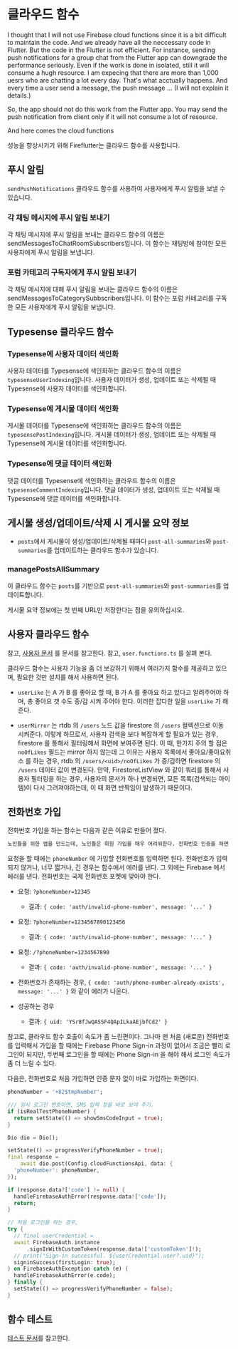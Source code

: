 # 클라우드 함수

I thought that I will not use Firebase cloud functions since it is a bit difficult to maintain the code. And we already have all the neccessary code in Flutter. But the code in the Flutter is not efficient. For instance, sending push notifications for a group chat from the Flutter app can downgrade the performance seriously. Even if the work is done in isolated, still it will consume a hugh resource. I am expecing that there are more than 1,000 uesrs who are chatting a lot every day. That's what acctually happens. And every time a user send a message, the push message ... (I will not explain it details.)

So, the app should not do this work from the Flutter app. You may send the push notification from client only if it will not consume a lot of resource.

And here comes the cloud functions

성능을 향상시키기 위해 Fireflutter는 클라우드 함수를 사용합니다.

## 푸시 알림

`sendPushNotifications` 클라우드 함수를 사용하여 사용자에게 푸시 알림을 보낼 수 있습니다.

### 각 채팅 메시지에 푸시 알림 보내기

각 채팅 메시지에 푸시 알림을 보내는 클라우드 함수의 이름은 sendMessagesToChatRoomSubscribers입니다. 이 함수는 채팅방에 참여한 모든 사용자에게 푸시 알림을 보냅니다.

### 포럼 카테고리 구독자에게 푸시 알림 보내기

각 채팅 메시지에 대해 푸시 알림을 보내는 클라우드 함수의 이름은 sendMessagesToCategorySubbscribers입니다. 이 함수는 포럼 카테고리를 구독한 모든 사용자에게 푸시 알림을 보냅니다.

## Typesense 클라우드 함수

### Typesense에 사용자 데이터 색인화

사용자 데이터를 Typesense에 색인화하는 클라우드 함수의 이름은 `typesenseUserIndexing`입니다. 사용자 데이터가 생성, 업데이트 또는 삭제될 때 Typesense에 사용자 데이터를 색인화합니다.

### Typesense에 게시물 데이터 색인화

게시물 데이터를 Typesense에 색인화하는 클라우드 함수의 이름은 `typesensePostIndexing`입니다. 게시물 데이터가 생성, 업데이트 또는 삭제될 때 Typesense에 게시물 데이터를 색인화합니다.

### Typesense에 댓글 데이터 색인화

댓글 데이터를 Typesense에 색인화하는 클라우드 함수의 이름은 `typesenseCommentIndexing`입니다. 댓글 데이터가 생성, 업데이트 또는 삭제될 때 Typesense에 댓글 데이터를 색인화합니다.

## 게시물 생성/업데이트/삭제 시 게시물 요약 정보

- `posts`에서 게시물이 생성/업데이트/삭제될 때마다 `post-all-summaries`와 `post-summaries`를 업데이트하는 클라우드 함수가 있습니다.

### managePostsAllSummary

이 클라우드 함수는 `posts`를 기반으로 `post-all-summaries`와 `post-summaries`를 업데이트합니다.

게시물 요약 정보에는 첫 번째 URL만 저장한다는 점을 유의하십시오.

## 사용자 클라우드 함수

참고, [사용자 문서](user.md) 를 문서를 참고한다.
참고, `user.functions.ts` 를 살펴 본다.

클라우드 함수는 사용자 기능을 좀 더 보강하기 위해서 여러가지 함수를 제공하고 있으며, 필요한 것만 설치를 해서 사용하면 된다.

- `userLike` 는 A 가 B 를 좋아요 할 때, B 가 A 를 좋아요 하고 있다고 알려주어야 하며, 총 좋아요 갯 수도 증/감 시켜 주어야 한다. 이러한 잡다한 일을 `userLike` 가 해 준다.

- `userMirror` 는 rtdb 의 `/users` 노드 값을 firestore 의 `/users` 컬렉션으로 이동 시켜준다. 이렇게 하므로서, 사용자 검색을 보다 복잡하게 할 필요가 있는 경우, firestore 를 통해서 필터링해서 화면에 보여주면 된다. 이 때, 한가지 주의 할 점은 `noOfLikes` 필드는 mirror 하지 않는데 그 이유는 사용자 목록에서 좋아요/좋아요취소 를 하는 경우, rtdb 의 `/users/<uid>/noOfLikes` 가 증/감하면 firestore 의 `/users` 데이터 값이 변경된다. 만약, FirestoreListView 와 같이 쿼리를 통해서 사용자 필터링을 하는 경우, 사용자의 문서가 하나 변경되면, 모든 목록(검색되는 아이템)이 다시 그려져야하는데, 이 때 화면 반짝임이 발생하기 때문이다.

## 전화번호 가입

전화번호 가입을 하는 함수는 다음과 같은 이유로 만들어 졌다.

```txt
노인들을 위한 앱을 만드는데, 노인들은 회원 가입을 매우 어려워한다. 전화번호 인증을 하면 문자를 확인해서 입력하기 어렵고, 비밀번호를 지정하면 비밀번호를 만드는것과 외우지 못해서 나중에 까먹어 버리는 경우가 발생한다. 그래서, 전화번호만 입력하면 곧 바로 가입이 되게 하는 것이다. 만약, 전화번호가 이미 가입되어져 있는데, 가입을 하려면 그때에는 전화번호 인증을 하게 한다. 즉, 첫번째 로그인은 문자 인증 없이 가입. 두번째 로그인은 문자 인증을 해서 가입을 하는 것이다.
```

요청을 할 때에는 `phoneNumber` 에 가입할 전화번호를 입력하면 된다. 전화번호가 입력되지 않거나, 너무 짧거나, 긴 경우는 함수에서 에러를 낸다. 그 외에는 Firebase 에서 에러를 낸다.
전화번호는 국제 전화번호 포멧에 맞아야 한다.

- 요청: `?phoneNumber=12345`
    - 결과: `{ code: 'auth/invalid-phone-number', message: '...' }`
- 요청: `?phoneNumber=1234567890123456`
    - 결과: `{ code: 'auth/invalid-phone-number', message: '...' }`
- 요청: `/?phoneNumber=1234567890`
    - 결과: `{ code: 'auth/invalid-phone-number', message: '...' }`

- 전화번호가 존재하는 경우, `{ code: 'auth/phone-number-already-exists', message: '...' }` 와 같이 에러가 나온다.

- 성공하는 경우
    - 결과: `{ uid: 'YSr8fJwQASSF4QApILkaAEjbfCd2' }`

참고로, 클라우드 함수 호출이 속도가 좀 느린편이다. 그나마 맨 처음 (새로운) 전화번호를 입력해서 가입을 할 때에는 Firebase Phone Sign-in 과정이 없어서 조금은 빨리 로그인이 되지만, 두번째 로그인을 할 때에는 Phone Sign-in 을 해야 해서 로그인 속도가 좀 더 느릴 수 있다.

다음은, 전화번호로 처음 가입하면 인증 문자 없이 바로 가입하는 화면이다.

```dart
phoneNumber = '+82$tmpNumber';

/// 임시 로그인 번호이면, SMS 입력 창을 바로 보여 주기.
if (isRealTestPhoneNumber) {
  return setState(() => showSmsCodeInput = true);
}

Dio dio = Dio();

setState(() => progressVerifyPhoneNumber = true);
final response =
    await dio.post(Config.cloudFunctionsApi, data: {
  'phoneNumber': phoneNumber,
});

if (response.data?['code'] != null) {
  handleFirebaseAuthError(response.data!['code']);
  return;
}

// 처음 로그인을 하는 경우,
try {
  // final userCredential =
  await FirebaseAuth.instance
      .signInWithCustomToken(response.data!['customToken']!);
  // print("Sign-in successful. ${userCredential.user?.uid}");
  signinSuccess(firstLogin: true);
} on FirebaseAuthException catch (e) {
  handleFirebaseAuthError(e.code);
} finally {
  setState(() => progressVerifyPhoneNumber = false);
}
```

## 함수 테스트

[테스트 문서](./test.md)를 참고한다.
